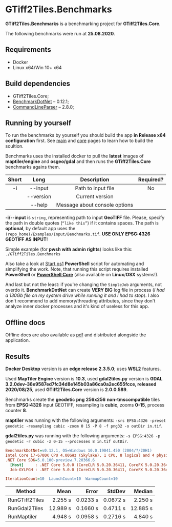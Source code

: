 # GTiff2Tiles.Benchmarks

**GTiff2Tiles.Benchmarks** is a benchmarking project for **GTiff2Tiles.Core**.

The following benchmarks were run at **25.08.2020**.

## Requirements

- Docker
- Linux x64/Win 10+ x64

## Build dependencies

- GTiff2Tiles.Core;
- [BenchmarkDotNet](https://www.nuget.org/packages/BenchmarkDotNet/) – 0.12.1;
- [CommandLineParser](https://www.nuget.org/packages/CommandLineParser/) – 2.8.0;

## Running by yourself

To run the benchmarks by yourself you should build the app **in Release x64 configuration** first. See [main](https://gigas002.github.io/GTiff2Tiles/) and [core](https://gigas002.github.io/GTiff2Tiles/api/index.html) pages to learn how to build the soultion.

Benchmarks uses the installed docker to pull the **latest** images of **maptiler/engine** and **osgeo/gdal** and then runs the **GTiff2Tiles.Core** benchmarks agains them.

| Short |   Long    |          Description          | Required? |
| :---: | :-------: | :---------------------------: | :-------: |
|  -i   |  --input  |      Path to input file       |    No     |
|       | --version |        Current version        |           |
|       |  --help   | Message about console options |           |

**-i/--input** is `string`, representing path to input **GeoTIFF** file. Please, specify the path in double quotes (`“like this”`) if it contains spaces. The path is **optional**, by default app uses the `(repo_home)/Examples/Input/Benchmarks.tif`. **USE ONLY EPSG:4326 GEOTIFF AS INPUT**!

Simple example (for **pwsh with admin rights**) looks like this: `./GTiff2Tiles.Benchmarks`

Also take a look at [Start.ps1](https://github.com/Gigas002/GTiff2Tiles/blob/master/GTiff2Tiles.Benchmarks/Start.ps1) **PowerShell** script for automating and simplifying the work. Note, that running this script requires installed **PowerShell** or **[PowerShell Core](https://github.com/PowerShell/PowerShell)** (also available on **Linux**/**OSX** systems!).

And last but not the least: if you're changing the `SimpleJob` arguments, not overdo it. **BenchmarkDotNet** can create **VERY BIG** log file in process (*I had a 130Gb file on my system drive while running it and I had to stop*). I also don't recommend to add memory/threading attributes, since they don't analyze inner docker processes and it's kind of useless for this app.

## Offline docs

Offline docs are also available as [pdf](https://github.com/Gigas002/GTiff2Tiles/blob/master/GTiff2Tiles.Benchmarks/benchmarks-index.pdf) and distributed alongside the application.

## Results

**Docker Desktop** version is an **edge release 2.3.5.0**; uses **WSL2** features.

Used **MapTiler Engine** version is **10.3**, used **gdal2tiles.py** version is **GDAL 3.2.0dev-38e9587ed7fc34d8e145b03a86ca0a2ec655fcce, released 2020/08/25**, used **GTiff2Tiles.Core** version is **2.0.0.589**.

Benchmarks create the **geodetic** **png** **256x256** **non-tmscompatible** tiles from **EPSG:4326** input GEOTIFF, resampling is **cubic**, zooms **0-15**, process counter **8**.

**maptiler** was running with the following arguments: `-srs EPSG:4326 -preset geodetic -resampling cubic -zoom 0 15 -P 8 -f png32 -o outDir in.tif`.

**gdal2tiles.py** was running with the following arguments: `-s EPSG:4326 -p geodetic -r cubic -z 0-15 --processes 8 in.tif outDir`.

``` ini
BenchmarkDotNet=v0.12.1, OS=Windows 10.0.19041.450 (2004/?/20H1)
Intel Core i7-6700K CPU 4.00GHz (Skylake), 1 CPU, 8 logical and 4 physical cores
.NET Core SDK=5.0.100-preview.7.20366.6
  [Host]     : .NET Core 5.0.0 (CoreCLR 5.0.20.36411, CoreFX 5.0.20.36411), X64 RyuJIT
  Job-GYLFGH : .NET Core 5.0.0 (CoreCLR 5.0.20.36411, CoreFX 5.0.20.36411), X64 RyuJIT

IterationCount=10  LaunchCount=10  WarmupCount=10  
```

| Method         |     Mean |    Error |   StdDev |   Median |
| -------------- | -------: | -------: | -------: | -------: |
| RunGTiff2Tiles |  2.255 s | 0.0233 s | 0.0672 s |  2.250 s |
| RunGdal2Tiles  | 12.989 s | 0.1660 s | 0.4711 s | 12.885 s |
| RunMaptiler    |  4.948 s | 0.0958 s | 0.2716 s |  4.840 s |
